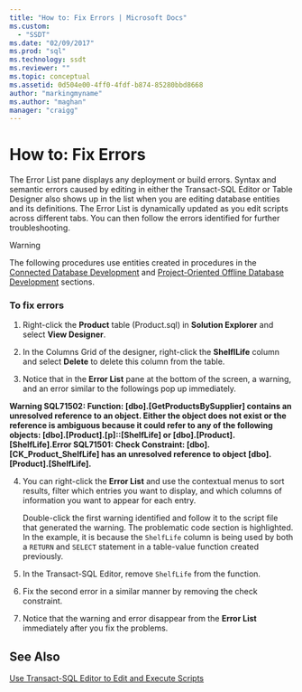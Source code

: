 ```yaml
---
title: "How to: Fix Errors | Microsoft Docs"
ms.custom: 
  - "SSDT"
ms.date: "02/09/2017"
ms.prod: "sql"
ms.technology: ssdt
ms.reviewer: ""
ms.topic: conceptual
ms.assetid: 0d504e00-4ff0-4fdf-b874-85280bbd8668
author: "markingmyname"
ms.author: "maghan"
manager: "craigg"
---
```

# How to: Fix Errors
The Error List pane displays any deployment or build errors. Syntax and semantic errors caused by editing in either the Transact\-SQL Editor or Table Designer also shows up in the list when you are editing database entities and its definitions. The Error List is dynamically updated as you edit scripts across different tabs. You can then follow the errors identified for further troubleshooting.  
  
> [!WARNING]  
> The following procedures use entities created in procedures in the [Connected Database Development](../ssdt/connected-database-development.md) and [Project-Oriented Offline Database Development](../ssdt/project-oriented-offline-database-development.md) sections.  
  
### To fix errors  
  
1.  Right-click the **Product** table (Product.sql) in **Solution Explorer** and select **View Designer**.  
  
2.  In the Columns Grid of the designer, right-click the **ShelflLife** column and select **Delete** to delete this column from the table.  
  
3.  Notice that in the **Error List** pane at the bottom of the screen, a warning, and an error similar to the followings pop up immediately.  
  
**Warning SQL71502: Function: [dbo].[GetProductsBySupplier] contains an unresolved reference to an object. Either the object does not exist or the reference is ambiguous because it could refer to any of the following objects: [dbo].[Product].[p]::[ShelfLife] or [dbo].[Product].[ShelfLife].Error SQL71501: Check Constraint: [dbo].[CK_Product_ShelfLife] has an unresolved reference to object [dbo].[Product].[ShelfLife].**  
  
4.  You can right-click the **Error List** and use the contextual menus to sort results, filter which entries you want to display, and which columns of information you want to appear for each entry.  
  
    Double-click the first warning identified and follow it to the script file that generated the warning. The problematic code section is highlighted. In the example, it is because the `ShelfLife` column is being used by both a `RETURN` and `SELECT` statement in a table-value function created previously.  
  
5.  In the Transact\-SQL Editor, remove `ShelfLife` from the function.  
  
6.  Fix the second error in a similar manner by removing the check constraint.  
  
7.  Notice that the warning and error disappear from the **Error List** immediately after you fix the problems.  
  
## See Also  
[Use Transact-SQL Editor to Edit and Execute Scripts](../ssdt/use-transact-sql-editor-to-edit-and-execute-scripts.md)  
  
